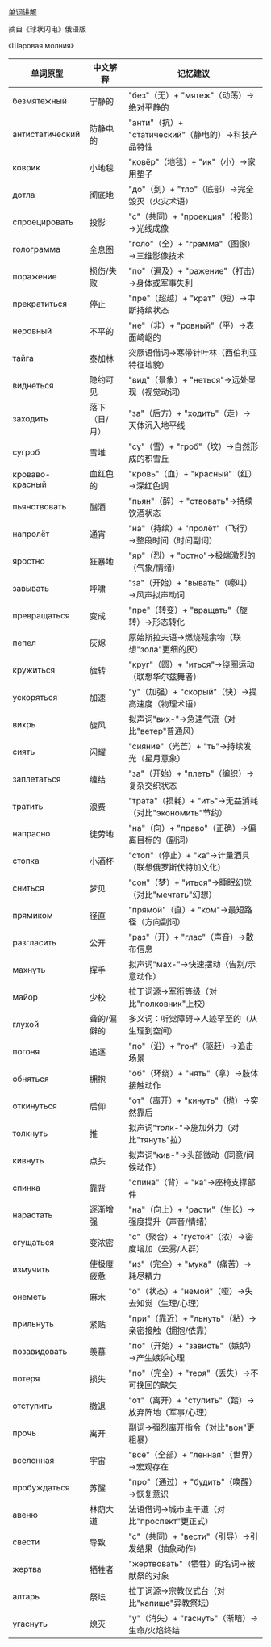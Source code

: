 [单词讲解](https://www.bilibili.com/audio/au4865092?type=6)

摘自《球状闪电》俄语版

《Шаровая молния》

| 单词原型          | 中文解释               | 记忆建议                                   |
|-----------------|----------------------|------------------------------------------|
| безмятежный      | 宁静的               | "без"（无）+ "мятеж"（动荡）→绝对平静的            |
| антистатический  | 防静电的             | "анти"（抗）+ "статический"（静电的）→科技产品特性    |
| коврик           | 小地毯               | "ковёр"（地毯）+ "ик"（小）→家用垫子               |
| дотла            | 彻底地               | "до"（到）+ "тло"（底部）→完全毁灭（火灾术语）        |
| спроецировать    | 投影                 | "с"（共同）+ "проекция"（投影）→光线成像             |
| голограмма       | 全息图               | "голо"（全）+ "грамма"（图像）→三维影像技术           |
| поражение        | 损伤/失败            | "по"（遍及）+ "ражение"（打击）→身体或军事失利         |
| прекратиться     | 停止                 | "пре"（超越）+ "крат"（短）→中断持续状态              |
| неровный         | 不平的               | "не"（非）+ "ровный"（平）→表面崎岖的                |
| тайга            | 泰加林               | 突厥语借词→寒带针叶林（西伯利亚特征地貌）              |
| виднеться        | 隐约可见             | "вид"（景象）+ "неться"→远处显现（视觉动词）           |
| заходить         | 落下（日/月）        | "за"（后方）+ "ходить"（走）→天体沉入地平线            |
| сугроб           | 雪堆                 | "су"（雪）+ "гроб"（坟）→自然形成的积雪丘              |
| кроваво-красный  | 血红色的             | "кровь"（血）+ "красный"（红）→深红色调               |
| пьянствовать     | 酗酒                 | "пьян"（醉）+ "ствовать"→持续饮酒状态                |
| напролёт         | 通宵                 | "на"（持续）+ "пролёт"（飞行）→整段时间（时间副词）       |
| яростно          | 狂暴地               | "яр"（烈）+ "остно"→极端激烈的（气象/情绪）            |
| завывать         | 呼啸                 | "за"（开始）+ "вывать"（嚎叫）→风声拟声动词            |
| превращаться     | 变成                 | "пре"（转变）+ "вращать"（旋转）→形态转化              |
| пепел            | 灰烬                 | 原始斯拉夫语→燃烧残余物（联想"зола"更细的灰）           |
| кружиться    | 旋转           | "круг"（圆）+ "иться"→绕圈运动（联想华尔兹舞者）     |
| ускоряться   | 加速           | "у"（加强）+ "скорый"（快）→提高速度（物理术语）     |
| вихрь        | 旋风           | 拟声词"вих-"→急速气流（对比"ветер"普通风）        |
| сиять        | 闪耀           | "сияние"（光芒）+ "ть"→持续发光（星月意象）        |
| заплетаться  | 缠结           | "за"（开始）+ "плеть"（编织）→复杂交织状态         |
| тратить      | 浪费           | "трата"（损耗）+ "ить"→无益消耗（对比"экономить"节约）|
| напрасно     | 徒劳地         | "на"（向）+ "право"（正确）→偏离目标的（副词）      |
| стопка       | 小酒杯         | "стоп"（停止）+ "ка"→计量酒具（联想俄罗斯伏特加文化） |
| сниться      | 梦见           | "сон"（梦）+ "иться"→睡眠幻觉（对比"мечтать"幻想）  |
| прямиком     | 径直           | "прямой"（直）+ "ком"→最短路径（方向副词）          |
| разгласить   | 公开           | "раз"（开）+ "глас"（声音）→散布信息              |
| махнуть      | 挥手           | 拟声词"мах-"→快速摆动（告别/示意动作）             |
| майор        | 少校           | 拉丁词源→军衔等级（对比"полковник"上校）           |
| глухой       | 聋的/偏僻的    | 多义词：听觉障碍→人迹罕至的（从生理到空间）          |
| погоня       | 追逐           | "по"（沿）+ "гон"（驱赶）→追击场景                 |
| обняться     | 拥抱           | "об"（环绕）+ "нять"（拿）→肢体接触动作             |
| откинуться   | 后仰           | "от"（离开）+ "кинуть"（抛）→突然靠后               |
| толкнуть     | 推             | 拟声词"толк-"→施加外力（对比"тянуть"拉）            |
| кивнуть      | 点头           | 拟声词"кив-"→头部微动（同意/问候动作）              |
| спинка       | 靠背           | "спина"（背）+ "ка"→座椅支撑部件                   |
| нарастать      | 逐渐增强             | "на"（向上）+ "расти"（生长）→强度提升（声音/情绪）    |
| сгущаться      | 变浓密               | "с"（聚合）+ "густой"（浓）→密度增加（云雾/人群）      |
| измучить       | 使极度疲惫           | "из"（完全）+ "мука"（痛苦）→耗尽精力               |
| онеметь        | 麻木                 | "о"（状态）+ "немой"（哑）→失去知觉（生理/心理）       |
| прильнуть      | 紧贴                 | "при"（靠近）+ "льнуть"（粘）→亲密接触（拥抱/依靠）     |
| позавидовать   | 羡慕                 | "по"（开始）+ "зависть"（嫉妒）→产生嫉妒心理          |
| потеря         | 损失                 | "по"（完全）+ "теря"（丢失）→不可挽回的缺失            |
| отступить      | 撤退                 | "от"（离开）+ "ступить"（踏）→放弃阵地（军事/心理）      |
| прочь          | 离开                 | 副词→强烈离开指令（对比"вон"更粗暴）                |
| вселенная      | 宇宙                 | "всё"（全部）+ "ленная"（世界）→宏观存在              |
| пробуждаться   | 苏醒                 | "про"（通过）+ "будить"（唤醒）→恢复意识              |
| авеню          | 林荫大道             | 法语借词→城市主干道（对比"проспект"更正式）           |
| свести         | 导致                 | "с"（共同）+ "вести"（引导）→引发结果（抽象动作）        |
| жертва         | 牺牲者               | "жертвовать"（牺牲）的名词→被献祭的对象               |
| алтарь         | 祭坛                 | 拉丁词源→宗教仪式台（对比"капище"异教祭坛）            |
| угаснуть       | 熄灭                 | "у"（消失）+ "гаснуть"（渐暗）→生命/火焰终结           |